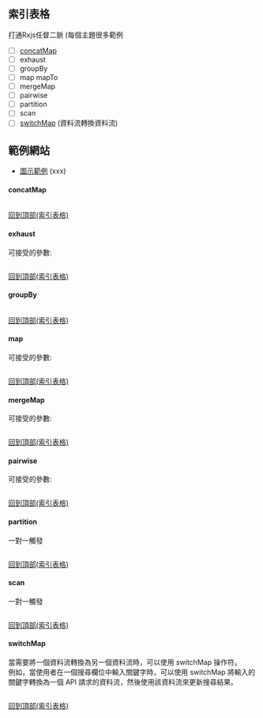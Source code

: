 ## 索引表格
打通Rxjs任督二脈 (每個主題很多範例
- [ ] [concatMap](#concatMap)
- [ ] exhaust 
- [ ] groupBy
- [ ] map mapTo
- [ ] mergeMap 
- [ ] pairwise 
- [ ] partition
- [ ] scan 
- [ ] [switchMap](#switchMap) (資料流轉換資料流)

## 範例網站
- [圖示範例][xxx] (xxx)
 
#### concatMap
```typescipt

```
[回到頂部(索引表格)](#索引表格)


#### exhaust
可接受的參數:
```typescipt

```
[回到頂部(索引表格)](#索引表格)

#### groupBy
```typescipt

```
[回到頂部(索引表格)](#索引表格)


#### map
可接受的參數:
```typescipt

```
[回到頂部(索引表格)](#索引表格)


#### mergeMap
可接受的參數:
```typescipt

```
[回到頂部(索引表格)](#索引表格)


#### pairwise
可接受的參數:
```typescipt

```
[回到頂部(索引表格)](#索引表格)


#### partition
一對一觸發
```typescipt

```
[回到頂部(索引表格)](#索引表格)


#### scan
一對一觸發
```typescipt

```
[回到頂部(索引表格)](#索引表格)

#### switchMap
當需要將一個資料流轉換為另一個資料流時，可以使用 switchMap 操作符。  
例如，當使用者在一個搜尋欄位中輸入關鍵字時，可以使用 switchMap 將輸入的關鍵字轉換為一個 API 請求的資料流，然後使用該資料流來更新搜尋結果。
```typescipt

```
[回到頂部(索引表格)](#索引表格)


[xxx]: https://
